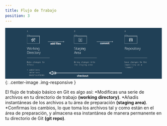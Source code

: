```yaml
---
title: Flujo de Trabajo
position: 3
---
```

![Git Logo](/images/git_workflow.png){: .center-image .img-responsive }

El flujo de trabajo básico en Git es algo así:
*Modificas una serie de archivos en tu directorio de trabajo <strong>(working directory)</strong>.
*Añadís instantáneas de los archivos a tu área de preparación <strong>(staging
area)</strong>.
*Confirmas los cambios, lo que toma los archivos tal y como están en el
área de preparación, y almacena esa instantánea de manera permanente
en tu directorio de Git <strong>(git repo)</strong>.





